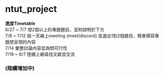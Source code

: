 # ntut_project

**進度Timetable** <br/>
6/27 ~ 7/7 想2個以上的專題題目，並附說明於下方 <br/>
7/8 ~ 7/12 挑一天線上meeting (meet/discord) 並選出1到2個題目，簡單撰寫專題想呈現的內容 <br/>
7/14 彙整討論內容並詢問可行性 <br/>
7/19 ~ 8/7 陸續上網尋找文獻並交流 <br/>
### (陸續增加中)
